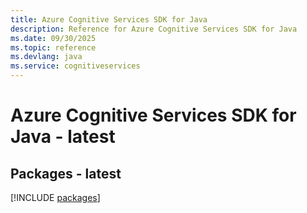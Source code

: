 ```yaml
---
title: Azure Cognitive Services SDK for Java
description: Reference for Azure Cognitive Services SDK for Java
ms.date: 09/30/2025
ms.topic: reference
ms.devlang: java
ms.service: cognitiveservices
---
```

# Azure Cognitive Services SDK for Java - latest
## Packages - latest
[!INCLUDE [packages](cognitive-services-index.md)]
